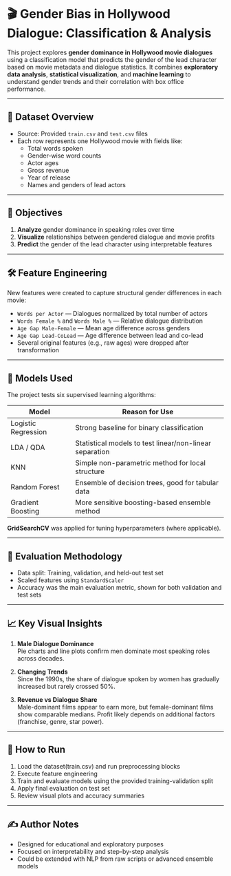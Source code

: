 # 🎬 Gender Bias in Hollywood Dialogue: Classification & Analysis

This project explores **gender dominance in Hollywood movie dialogues** using a classification model that predicts the gender of the lead character based on movie metadata and dialogue statistics. It combines **exploratory data analysis**, **statistical visualization**, and **machine learning** to understand gender trends and their correlation with box office performance.

---

## 📁 Dataset Overview

- Source: Provided `train.csv` and `test.csv` files
- Each row represents one Hollywood movie with fields like:
  - Total words spoken
  - Gender-wise word counts
  - Actor ages
  - Gross revenue
  - Year of release
  - Names and genders of lead actors

---

## 🎯 Objectives

1. **Analyze** gender dominance in speaking roles over time  
2. **Visualize** relationships between gendered dialogue and movie profits  
3. **Predict** the gender of the lead character using interpretable features  

---

## 🛠️ Feature Engineering

New features were created to capture structural gender differences in each movie:

- `Words per Actor` — Dialogues normalized by total number of actors  
- `Words Female %` and `Words Male %` — Relative dialogue distribution  
- `Age Gap Male-Female` — Mean age difference across genders  
- `Age Gap Lead-CoLead` — Age difference between lead and co-lead  
- Several original features (e.g., raw ages) were dropped after transformation

---

## 🤖 Models Used

The project tests six supervised learning algorithms:

| Model                | Reason for Use                                   |
|----------------------|--------------------------------------------------|
| Logistic Regression  | Strong baseline for binary classification        |
| LDA / QDA            | Statistical models to test linear/non-linear separation |
| KNN                  | Simple non-parametric method for local structure |
| Random Forest        | Ensemble of decision trees, good for tabular data |
| Gradient Boosting    | More sensitive boosting-based ensemble method     |

**GridSearchCV** was applied for tuning hyperparameters (where applicable).

---

## 🧪 Evaluation Methodology

- Data split: Training, validation, and held-out test set
- Scaled features using `StandardScaler`
- Accuracy was the main evaluation metric, shown for both validation and test sets

---

## 📈 Key Visual Insights

1. **Male Dialogue Dominance**  
   Pie charts and line plots confirm men dominate most speaking roles across decades.

2. **Changing Trends**  
   Since the 1990s, the share of dialogue spoken by women has gradually increased but rarely crossed 50%.

3. **Revenue vs Dialogue Share**  
   Male-dominant films appear to earn more, but female-dominant films show comparable medians. Profit likely depends on additional factors (franchise, genre, star power).

---

## 🚀 How to Run

1. Load the dataset(train.csv) and run preprocessing blocks
2. Execute feature engineering
3. Train and evaluate models using the provided training-validation split
4. Apply final evaluation on test set
5. Review visual plots and accuracy summaries

---

## ✍️ Author Notes

- Designed for educational and exploratory purposes
- Focused on interpretability and step-by-step analysis
- Could be extended with NLP from raw scripts or advanced ensemble models
